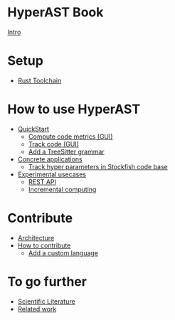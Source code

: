 # HyperAST Book
[Intro](./Intro.md)
# Setup
- [Rust Toolchain](./setup/rust_toolchain.md)

# How to use HyperAST
- [QuickStart](./usage/use_the_HyperAST.md)
    - [Compute code metrics (GUI)]()
    - [Track code (GUI)]()
    - [Add a TreeSitter grammar]()
- [Concrete applications]()
    - [Track hyper parameters in Stockfish code base]()
- [Experimental usecases]()
    - [REST API]()
    - [Incremental computing]()

# Contribute
- [Architecture](./details/architecture.md)
- [How to contribute](./development/contribute.md)
    - [Add a custom language](./development/add_new_language.md)

# To go further
- [Scientific Literature]()
- [Related work]()

